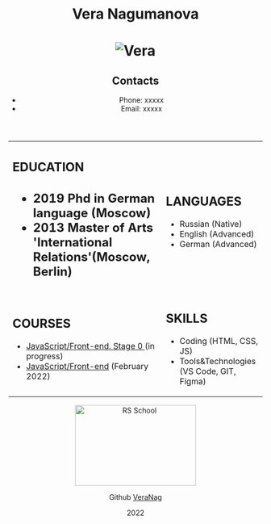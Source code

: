 <!DOCTYPE html>
<html lang="en">
<header>
  <h1 align=center> Vera Nagumanova <h1>
  <img src="https://mgimo.ru/upload/iblock/41d/41d6ce913f1bf0080d367675a2ff2a86.jpg" alt="Vera"> 
  <h2> Contacts </h2>
   <ul>
    <li> Phone: xxxxx </li>
    <li> Email: xxxxx</li>
   </ul>
 </header> 
 
 <main>
  <table>
  <tbody>
    <tr>
      <td> <h2> EDUCATION <h2>
        <ul>
          <li> 2019 Phd in German language (Moscow) </li>
          <li> 2013 Master of Arts 'International Relations'(Moscow, Berlin) </li>
        </ul>
      </td>
      <td>
        <h2> LANGUAGES </h2>
        <ul>
          <li> Russian (Native) </li>
          <li> English (Advanced) </li>
          <li> German (Advanced) </li>
        </ul>
      </td>
    </tr>
    <tr>
      <td> <h2> COURSES </h2>
        <ul>
          <li> <a href="https://rs.school/js-stage0/"> JavaScript/Front-end. Stage 0 </a>(in progress) </li>
          <li> <a href="https://rs.school/js/">JavaScript/Front-end</a> (February 2022)</li>
        </ul>
      </td>
      <td> <h2> SKILLS </h2>
        <ul>
          <li> Coding (HTML, CSS, JS) </li> 
          <li> Tools&Technologies (VS Code, GIT, Figma) </li>
        </ul>
      </td>
    </tr>
  </tbody>
 </table>
</main>

  <footer>
   <p align=center>
    <a href="https://rs.school/js-stage0/"> <img src="https://rs.school/images/rs_school_js.svg" alt="RS School" width="240" height="160">  </a> </p>
  <p  align=center> Github <a href="https://github.com/veranag">VeraNag</a></p>
  <p  align=center>2022</p>
  </footer>
